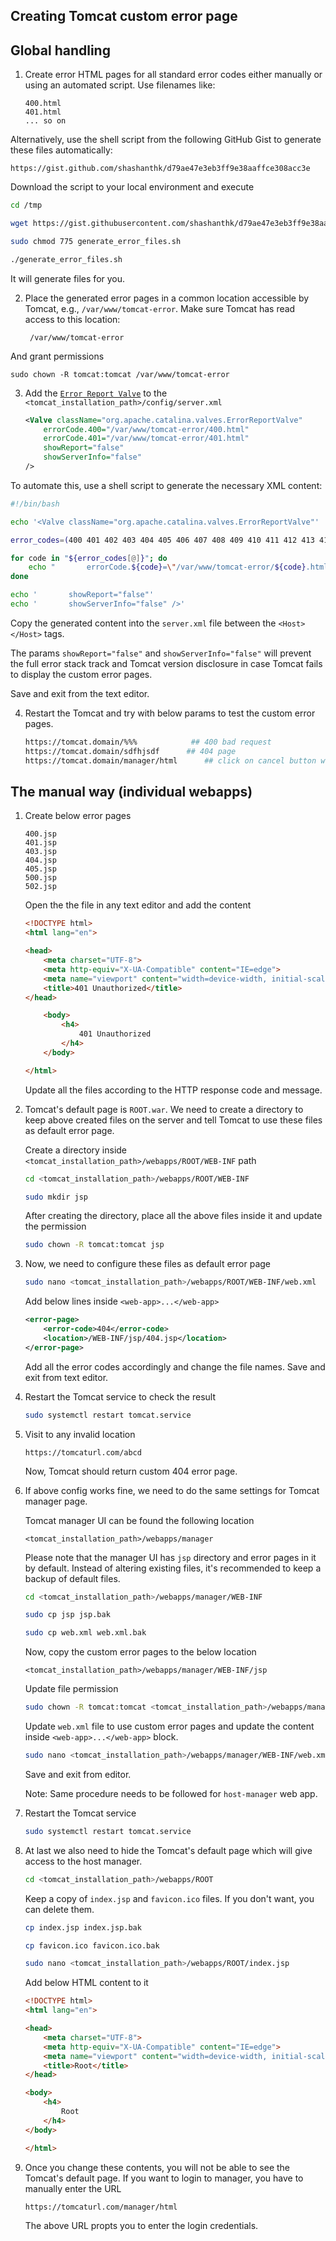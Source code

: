 ## Creating Tomcat custom error page

## Global handling

1. Create error HTML pages for all standard error codes either manually or using an automated script. Use filenames like:

    ```
    400.html
    401.html
    ... so on
    ```

Alternatively, use the shell script from the following GitHub Gist to generate these files automatically:

    https://gist.github.com/shashanthk/d79ae47e3eb3ff9e38aaffce308acc3e

Download the script to your local environment and execute

```sh
cd /tmp

wget https://gist.githubusercontent.com/shashanthk/d79ae47e3eb3ff9e38aaffce308acc3e/raw/4d0722f4c86fa91fc90c1f063066cfdbaa9c6866/generate_error_files.sh

sudo chmod 775 generate_error_files.sh

./generate_error_files.sh
```

It will generate files for you.

2. Place the generated error pages in a common location accessible by Tomcat, e.g., `/var/www/tomcat-error`. Make sure Tomcat has read access to this location:

        /var/www/tomcat-error

And grant permissions

    sudo chown -R tomcat:tomcat /var/www/tomcat-error

3. Add the [`Error Report Valve`](https://tomcat.apache.org/tomcat-10.0-doc/config/valve.html#Error_Report_Valve) to the `<tomcat_installation_path>/config/server.xml`

    ```xml
    <Valve className="org.apache.catalina.valves.ErrorReportValve"
	    errorCode.400="/var/www/tomcat-error/400.html"
        errorCode.401="/var/www/tomcat-error/401.html"
        showReport="false"
        showServerInfo="false" 
    />
    ```

To automate this, use a shell script to generate the necessary XML content:

```sh
#!/bin/bash

echo '<Valve className="org.apache.catalina.valves.ErrorReportValve"'

error_codes=(400 401 402 403 404 405 406 407 408 409 410 411 412 413 414 415 416 417 418 421 422 423 424 425 426 428 429 431 451 500 501 502 503 504 505 506 507 508 510 511)

for code in "${error_codes[@]}"; do
    echo "       errorCode.${code}=\"/var/www/tomcat-error/${code}.html\""
done

echo '       showReport="false"'
echo '       showServerInfo="false" />'
```

Copy the generated content into the `server.xml` file between the `<Host></Host>` tags.

The params `showReport="false"` and `showServerInfo="false"` will prevent the full error stack track and Tomcat version disclosure in case Tomcat fails to display the custom error pages.

Save and exit from the text editor.

4. Restart the Tomcat and try with below params to test the custom error pages.

    ```sh
    https://tomcat.domain/%%%            ## 400 bad request
    https://tomcat.domain/sdfhjsdf      ## 404 page
    https://tomcat.domain/manager/html      ## click on cancel button when prompted for credential and it should show 401 error
    ```

## The manual way (individual webapps)

1. Create below error pages

    ```
    400.jsp
    401.jsp
    403.jsp
    404.jsp
    405.jsp
    500.jsp
    502.jsp
    ```

    Open the the file in any text editor and add the content

    ```html
    <!DOCTYPE html>
    <html lang="en">

    <head>
        <meta charset="UTF-8">
        <meta http-equiv="X-UA-Compatible" content="IE=edge">
        <meta name="viewport" content="width=device-width, initial-scale=1.0">
        <title>401 Unauthorized</title>
    </head>

        <body>
            <h4>
                401 Unauthorized
            </h4>
        </body>

    </html>
    ```

    Update all the files according to the HTTP response code and message.

2. Tomcat's default page is `ROOT.war`. We need to create a directory to keep above created files on the server and tell Tomcat to use these files as default error page.

    Create a directory inside `<tomcat_installation_path>/webapps/ROOT/WEB-INF` path

    ```sh
    cd <tomcat_installation_path>/webapps/ROOT/WEB-INF
    
    sudo mkdir jsp
    ```

    After creating the directory, place all the above files inside it and update the permission

    ```sh
    sudo chown -R tomcat:tomcat jsp
    ```

3. Now, we need to configure these files as default error page

    ```sh
    sudo nano <tomcat_installation_path>/webapps/ROOT/WEB-INF/web.xml
    ```

    Add below lines inside `<web-app>...</web-app>`

    ```xml
    <error-page>
        <error-code>404</error-code>
        <location>/WEB-INF/jsp/404.jsp</location>
    </error-page>
    ```

    Add all the error codes accordingly and change the file names. Save and exit from text editor.

4. Restart the Tomcat service to check the result

    ```sh
    sudo systemctl restart tomcat.service
    ```

5. Visit to any invalid location

    ```
    https://tomcaturl.com/abcd
    ```

    Now, Tomcat should return custom 404 error page.

6. If above config works fine, we need to do the same settings for Tomcat manager page.

    Tomcat manager UI can be found the following location

    ```
    <tomcat_installation_path>/webapps/manager
    ```

    Please note that the manager UI has `jsp` directory and error pages in it by default. Instead of altering existing files, it's recommended to keep a backup of default files.

    ```sh
    cd <tomcat_installation_path>/webapps/manager/WEB-INF

    sudo cp jsp jsp.bak

    sudo cp web.xml web.xml.bak
    ```

    Now, copy the custom error pages to the below location

    ```
    <tomcat_installation_path>/webapps/manager/WEB-INF/jsp
    ```

    Update file permission

    ```sh
    sudo chown -R tomcat:tomcat <tomcat_installation_path>/webapps/manager/WEB-INF/jsp
    ```

    Update `web.xml` file to use custom error pages and update the content inside `<web-app>...</web-app>` block.

    ```sh
    sudo nano <tomcat_installation_path>/webapps/manager/WEB-INF/web.xml
    ```

    Save and exit from editor.

    Note: Same procedure needs to be followed for `host-manager` web app.

7. Restart the Tomcat service

    ```sh
    sudo systemctl restart tomcat.service
    ```
    
8. At last we also need to hide the Tomcat's default page which will give access to the host manager.

    ```sh
    cd <tomcat_installation_path>/webapps/ROOT
    ```

    Keep a copy of `index.jsp` and `favicon.ico` files. If you don't want, you can delete them.

    ```sh 
    cp index.jsp index.jsp.bak
    
    cp favicon.ico favicon.ico.bak

    sudo nano <tomcat_installation_path>/webapps/ROOT/index.jsp
    ```

    Add below HTML content to it

    ```html
    <!DOCTYPE html>
    <html lang="en">

    <head>
        <meta charset="UTF-8">
        <meta http-equiv="X-UA-Compatible" content="IE=edge">
        <meta name="viewport" content="width=device-width, initial-scale=1.0">
        <title>Root</title>
    </head>

    <body>
        <h4>
            Root
        </h4>
    </body>

    </html>
    ```

9. Once you change these contents, you will not be able to see the Tomcat's default page. If you want to login to manager, you have to manually enter the URL

    ```
    https://tomcaturl.com/manager/html
    ```

    The above URL propts you to enter the login credentials.
